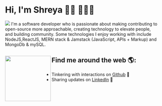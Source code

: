 # Hi, I'm Shreya 👋🏾 👩🏾‍💻

<img src="https://github.com/mishmanners/MishManners/blob/master/MishManners%20Room%20animated.gif" >
I'm a software developer who is passionate about making contributing to open-source more approachable, creating technology to elevate people, and building community. Some technologies I enjoy working with include NodeJS,ReactJS, MERN stack & Jamstack (JavaScript, APIs + Markup) and MongoDb & mySQL.


## Find me around the web 🌎: <img align="left" width="150" height="150" src="https://raw.githubusercontent.com/mishmanners/MishManners/master/My-OctocatsShortest.gif"></a>
- Tinkering with interactions on <a href="https://github.com/singhshreya425"> Github</a> 🏓
- Sharing updates on <a href="https://www.linkedin.com/in/shreya-singh-8135aa17b/">LinkedIn</a> 💼
